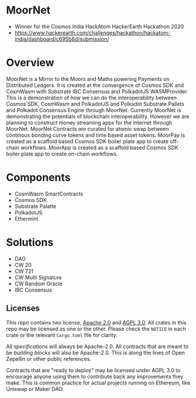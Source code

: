 # MoorNet
- Winner for the Cosmos India HackAtom HackerEarth Hackathon 2020
- https://www.hackerearth.com/challenges/hackathon/hackatom-india/dashboard/c695b8d/submission/

# Overview

MoorNet is a Mirror to the Moors and Maths powering Payments on Distributed Ledgers. It is created at the convergence of Cosmos SDK and CosmWasm with Substrate IBC Consensus and PolkadotJS WASMProvider. This is a demonstration of how we can do the interoperability between Cosmos SDK, CosmWasm and PolkadotJS and Polkadot Substrate Pallets and Polkadot Consensus Engine through MoorNet. Currently MoorNet is demonstrating the potentials of blockchain interoperability. However we are planning to construct money streaming apps for the internet through MoorNet. MoorNet Contracts are curated for atomic swap between continous bonding curve tokens and time based asset tokens. MoorPay is created as a scaffold based Cosmos SDK boiler plate app to create off-chain workflows. MoorApp is created as a scaffold based Cosmos SDK boiler plate app to create on-chain workflows.

# Components
- CosmWasm SmartContracts
- Cosmos SDK 
- Substrate Palatte
- PolkadotJS 
- Ethermint

# Solutions
- DAO
- CW 20
- CW 721
- CW Multi Signature
- CW Random Oracle
- IBC Consensus

## Licenses

This repo contains two license, [Apache 2.0](./LICENSE-APACHE) and
[AGPL 3.0](./LICENSE-AGPL.md). All crates in this repo may be licensed
as one or the other. Please check the `NOTICE` in each crate or the 
relevant `Cargo.toml` file for clarity.

All *specifications* will always be Apache-2.0. All contracts that are
meant to be *building blocks* will also be Apache-2.0. This is along
the lines of Open Zepellin or other public references.

Contracts that are "ready to deploy" may be licensed under AGPL 3.0 to 
encourage anyone using them to contribute back any improvements they
make. This is common practice for actual projects running on Ethereum,
like Uniswap or Maker DAO.

